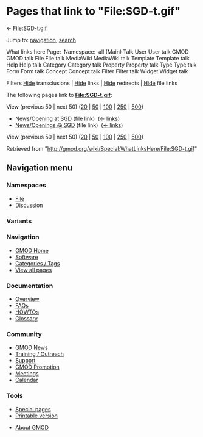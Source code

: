 <div id="mw-page-base" class="noprint">

</div>

<div id="mw-head-base" class="noprint">

</div>

<div id="content" class="mw-body" role="main">

<span id="top"></span>

<div id="mw-js-message" style="display:none;">

</div>



# <span dir="auto">Pages that link to "File:SGD-t.gif"</span>

<div id="bodyContent">

<div id="contentSub">

← [File:SGD-t.gif](/wiki/File:SGD-t.gif "File:SGD-t.gif")

</div>

<div id="jump-to-nav" class="mw-jump">

Jump to: [navigation](#mw-navigation), [search](#p-search)

</div>

<div id="mw-content-text">

What links here Page:  Namespace:  all (Main) Talk User User talk GMOD
GMOD talk File File talk MediaWiki MediaWiki talk Template Template talk
Help Help talk Category Category talk Property Property talk Type Type
talk Form Form talk Concept Concept talk Filter Filter talk Widget
Widget talk

Filters
[Hide](/mediawiki/index.php?title=Special:WhatLinksHere/File:SGD-t.gif&hidetrans=1 "Special:WhatLinksHere/File:SGD-t.gif")
transclusions \|
[Hide](/mediawiki/index.php?title=Special:WhatLinksHere/File:SGD-t.gif&hidelinks=1 "Special:WhatLinksHere/File:SGD-t.gif")
links \|
[Hide](/mediawiki/index.php?title=Special:WhatLinksHere/File:SGD-t.gif&hideredirs=1 "Special:WhatLinksHere/File:SGD-t.gif")
redirects \|
[Hide](/mediawiki/index.php?title=Special:WhatLinksHere/File:SGD-t.gif&hideimages=1 "Special:WhatLinksHere/File:SGD-t.gif")
file links

The following pages link to
**[File:SGD-t.gif](/wiki/File:SGD-t.gif "File:SGD-t.gif")**:

View (previous 50 \| next 50)
([20](/mediawiki/index.php?title=Special:WhatLinksHere/File:SGD-t.gif&limit=20 "Special:WhatLinksHere/File:SGD-t.gif")
\|
[50](/mediawiki/index.php?title=Special:WhatLinksHere/File:SGD-t.gif&limit=50 "Special:WhatLinksHere/File:SGD-t.gif")
\|
[100](/mediawiki/index.php?title=Special:WhatLinksHere/File:SGD-t.gif&limit=100 "Special:WhatLinksHere/File:SGD-t.gif")
\|
[250](/mediawiki/index.php?title=Special:WhatLinksHere/File:SGD-t.gif&limit=250 "Special:WhatLinksHere/File:SGD-t.gif")
\|
[500](/mediawiki/index.php?title=Special:WhatLinksHere/File:SGD-t.gif&limit=500 "Special:WhatLinksHere/File:SGD-t.gif"))

- [News/Opening at SGD](/wiki/News/Opening_at_SGD "News/Opening at SGD")
  (file link) ‎ <span class="mw-whatlinkshere-tools">([←
  links](/mediawiki/index.php?title=Special:WhatLinksHere&target=News%2FOpening+at+SGD "Special:WhatLinksHere"))</span>
- [News/Openings @ SGD](/wiki/News/Openings_@_SGD "News/Openings @ SGD")
  (file link) ‎ <span class="mw-whatlinkshere-tools">([←
  links](/mediawiki/index.php?title=Special:WhatLinksHere&target=News%2FOpenings+%40+SGD "Special:WhatLinksHere"))</span>

View (previous 50 \| next 50)
([20](/mediawiki/index.php?title=Special:WhatLinksHere/File:SGD-t.gif&limit=20 "Special:WhatLinksHere/File:SGD-t.gif")
\|
[50](/mediawiki/index.php?title=Special:WhatLinksHere/File:SGD-t.gif&limit=50 "Special:WhatLinksHere/File:SGD-t.gif")
\|
[100](/mediawiki/index.php?title=Special:WhatLinksHere/File:SGD-t.gif&limit=100 "Special:WhatLinksHere/File:SGD-t.gif")
\|
[250](/mediawiki/index.php?title=Special:WhatLinksHere/File:SGD-t.gif&limit=250 "Special:WhatLinksHere/File:SGD-t.gif")
\|
[500](/mediawiki/index.php?title=Special:WhatLinksHere/File:SGD-t.gif&limit=500 "Special:WhatLinksHere/File:SGD-t.gif"))

</div>

<div class="printfooter">

Retrieved from
"<http://gmod.org/wiki/Special:WhatLinksHere/File:SGD-t.gif>"

</div>

<div id="catlinks" class="catlinks catlinks-allhidden">

</div>

<div class="visualClear">

</div>

</div>

</div>

<div id="mw-navigation">

## Navigation menu

<div id="mw-head">



<div id="left-navigation">

<div id="p-namespaces" class="vectorTabs" role="navigation"
aria-labelledby="p-namespaces-label">

### Namespaces

- <span id="ca-nstab-image"><a href="/wiki/File:SGD-t.gif" accesskey="c"
  title="View the file page [c]">File</a></span>
- <span id="ca-talk"><a
  href="/mediawiki/index.php?title=File_talk:SGD-t.gif&amp;action=edit&amp;redlink=1"
  accesskey="t"
  title="Discussion about the content page [t]">Discussion</a></span>

</div>

<div id="p-variants" class="vectorMenu emptyPortlet" role="navigation"
aria-labelledby="p-variants-label">

### 

### Variants[](#)

<div class="menu">

</div>

</div>

</div>





</div>

</div>

</div>

<div id="mw-panel">

<div id="p-logo" role="banner">

<a href="/wiki/Main_Page"
style="background-image: url(http://gmod.org/images/GMOD-cogs.png);"
title="Visit the main page"></a>

</div>

<div id="p-Navigation" class="portal" role="navigation"
aria-labelledby="p-Navigation-label">

### Navigation

<div class="body">

- <span id="n-GMOD-Home">[GMOD Home](/wiki/Main_Page)</span>
- <span id="n-Software">[Software](/wiki/GMOD_Components)</span>
- <span id="n-Categories-.2F-Tags">[Categories /
  Tags](/wiki/Categories)</span>
- <span id="n-View-all-pages">[View all
  pages](/wiki/Special:AllPages)</span>

</div>

</div>

<div id="p-Documentation" class="portal" role="navigation"
aria-labelledby="p-Documentation-label">

### Documentation

<div class="body">

- <span id="n-Overview">[Overview](/wiki/Overview)</span>
- <span id="n-FAQs">[FAQs](/wiki/Category:FAQ)</span>
- <span id="n-HOWTOs">[HOWTOs](/wiki/Category:HOWTO)</span>
- <span id="n-Glossary">[Glossary](/wiki/Glossary)</span>

</div>

</div>

<div id="p-Community" class="portal" role="navigation"
aria-labelledby="p-Community-label">

### Community

<div class="body">

- <span id="n-GMOD-News">[GMOD News](/wiki/GMOD_News)</span>
- <span id="n-Training-.2F-Outreach">[Training /
  Outreach](/wiki/Training_and_Outreach)</span>
- <span id="n-Support">[Support](/wiki/Support)</span>
- <span id="n-GMOD-Promotion">[GMOD
  Promotion](/wiki/GMOD_Promotion)</span>
- <span id="n-Meetings">[Meetings](/wiki/Meetings)</span>
- <span id="n-Calendar">[Calendar](/wiki/Calendar)</span>

</div>

</div>

<div id="p-tb" class="portal" role="navigation"
aria-labelledby="p-tb-label">

### Tools

<div class="body">

- <span id="t-specialpages"><a href="/wiki/Special:SpecialPages" accesskey="q"
  title="A list of all special pages [q]">Special pages</a></span>
- <span id="t-print"><a
  href="/mediawiki/index.php?title=Special:WhatLinksHere/File:SGD-t.gif&amp;printable=yes"
  rel="alternate" accesskey="p"
  title="Printable version of this page [p]">Printable version</a></span>

</div>

</div>

</div>

</div>

<div id="footer" role="contentinfo">

- <span id="footer-places-about">[About
  GMOD](/wiki/GMOD:About "GMOD:About")</span>

<!-- -->






</div>
